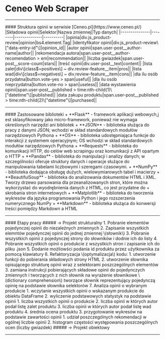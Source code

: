 # Ceneo Web Scraper
<hr/>
#### Struktura opinii w serwisie [Ceneo.pl](https://www.ceneo.pl/)
|Składowa opinii|Selektor|Nazwa zmiennej|Typ danych|
|---------------|--------|--------------|----------|
|opinia|div.js_product-review|opinion|bs4.element.Tag|
|identyfikator opinii|div.js_product-review\["data-entry-id"\]|opinion_id||
|autor opinii|span.user-post__author-name|author||
|rekomendacja autora|span.user-post__author-recomendation > em|recommendation||
|liczba gwiazdek|span.user-post__score-count|stars||
|treść opinii|div.user-post__text|content||
|lista zalet|div\[class$=positives\] ~ div.review-feature__item|pros||
|lista wad|div\[class$=negatives\] ~ div.review-feature__item|cons||
|dla ilu osób przydatna|button.vote-yes > span|useful||
|dla ilu osób nieprzydatna|button.vote-no > span|useless||
|data wystawienia opinii|span.user-post__published > time:nth-child(1)\["datetime"\]|published||
|data zakupu produktu|span.user-post__published > time:nth-child(2)\["datetime"\]|purchased||
<hr/>
#### Zastosowane biblioteki
+ **Flask**	-	framework aplikacji webowych,j est sklasyfikowany jako micro-framework, ponieważ nie wymaga określonych narzędzi ani bibliotek
+ **JSON**	-	biblioteka służąca do pracy z danymi JSON;  wchodzi w skład standardowych modułów narzędziowych Pythona
+ **OS**	-	biblioteka udostępniająca funkcje do interakcji z systemem operacyjnym; OS wchodzi w skład standardowych modułów narzędziowych Pythona
+ **Requests**	-	biblioteka do komunikacji HTTP, do celów web scrapingu oraz komunikacji z API opartym o HTTP
+ **Pandas**	-	biblioteka do manipulacji i analizy danych; w szczególności oferuje struktury danych i operacje służące do manipulowania tabelami liczbowymi i szeregami czasowymi. 
+ **NumPy**     -   biblioteka dodająca obsługę dużych, wielowymiarowych tabel i macierzy
+ **BeautifulSoup**	-	biblioteka do analizowania dokumentów HTML i XML. Tworzy drzewo parsowania dla przeanalizowanych stron, które można wykorzystać do wyodrębnienia danych z HTML, co jest przydatne do + skrobania stron internetowych
+ **Matplotlib**	-	biblioteka do tworzenia wykresów dla języka programowania Python i jego rozszerzenia numerycznego NumPy
+ **Markdown**  -    biblioteka służąca do konwersji treści pomiędzy Markdown a HTML
<hr/>
#### Etapy pracy
##### -> Projekt strukturalny
1. Pobranie elementów pojedynczej opinii do niezależnych zmiennych
2. Zapisanie wszystkich elemntów pojedynczej opinii do jednej zmiennej \(słownik\)
3. Pobranie wszystkich opinii z pojedynczej strony do słowników i dodnie ich do listy
4. Pobranie wszystkich opinii o produkcie z wszystkich stron i zapisanie ich do pliku .json
5. Dodanie możliowści podania id produktu przez użytkownika za pomocą klawiatury
6. Refaktoryzacja \(optymalizacja\) kodu:
    1. utworzenie funkcji do pobierania składowych strony HTML
    2. utworzenie słownika opisującego strukturę opinii wraz z selektorami poszczególnych elementów
    3. zamiana instrukcji pobierających składowe opinii do pojedynczych zmiennych i tworzących z nich słownik na wyrażenie słownikowe \(dictionary comprehension\) tworzące słownik reprezentujący pojedynczą opinię na podstawie słownika selektorów
7. Analiza opinii o wybranym produkcie
    1. wczytanie wszystkich opinii o wskazanym produkcie do obiektu DataFrame
    2. wyliczenie podstawowych statystyk na podstawie opinii
        1. liczba wszystkich opinii o produkcie
        2. liczba opinii w których autor podał listę zalet produktu
        3. liczba opinii w których autor podał listę wad produktu
        4. średnia ocena produktu
    3. przygotowanie wykresów na podstawie zawartości opinii
        1. udział poszczególnych rekomendacji w ogólnej liczbie opinii
        2. histogram częstości występowania poszczególnych ocen (liczby gwiazdek)
##### -> Projekt obiektowy

<hr/>
